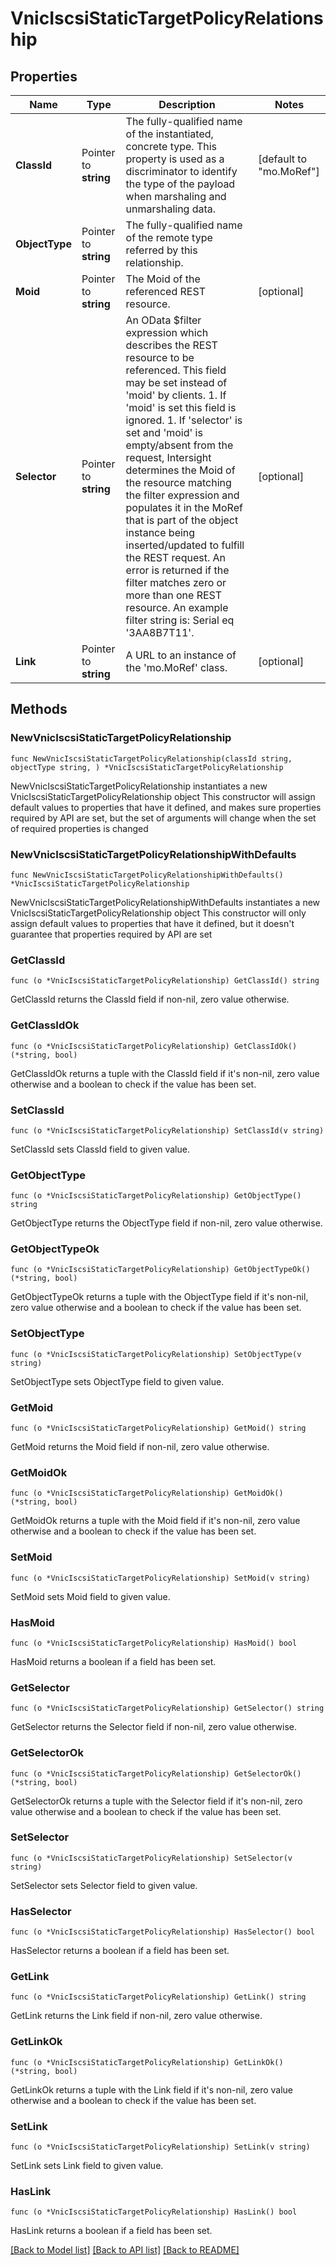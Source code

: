 # VnicIscsiStaticTargetPolicyRelationship

## Properties

Name | Type | Description | Notes
------------ | ------------- | ------------- | -------------
**ClassId** | Pointer to **string** | The fully-qualified name of the instantiated, concrete type. This property is used as a discriminator to identify the type of the payload when marshaling and unmarshaling data. | [default to "mo.MoRef"]
**ObjectType** | Pointer to **string** | The fully-qualified name of the remote type referred by this relationship. | 
**Moid** | Pointer to **string** | The Moid of the referenced REST resource. | [optional] 
**Selector** | Pointer to **string** | An OData $filter expression which describes the REST resource to be referenced. This field may be set instead of &#39;moid&#39; by clients. 1. If &#39;moid&#39; is set this field is ignored. 1. If &#39;selector&#39; is set and &#39;moid&#39; is empty/absent from the request, Intersight determines the Moid of the resource matching the filter expression and populates it in the MoRef that is part of the object instance being inserted/updated to fulfill the REST request. An error is returned if the filter matches zero or more than one REST resource. An example filter string is: Serial eq &#39;3AA8B7T11&#39;. | [optional] 
**Link** | Pointer to **string** | A URL to an instance of the &#39;mo.MoRef&#39; class. | [optional] 

## Methods

### NewVnicIscsiStaticTargetPolicyRelationship

`func NewVnicIscsiStaticTargetPolicyRelationship(classId string, objectType string, ) *VnicIscsiStaticTargetPolicyRelationship`

NewVnicIscsiStaticTargetPolicyRelationship instantiates a new VnicIscsiStaticTargetPolicyRelationship object
This constructor will assign default values to properties that have it defined,
and makes sure properties required by API are set, but the set of arguments
will change when the set of required properties is changed

### NewVnicIscsiStaticTargetPolicyRelationshipWithDefaults

`func NewVnicIscsiStaticTargetPolicyRelationshipWithDefaults() *VnicIscsiStaticTargetPolicyRelationship`

NewVnicIscsiStaticTargetPolicyRelationshipWithDefaults instantiates a new VnicIscsiStaticTargetPolicyRelationship object
This constructor will only assign default values to properties that have it defined,
but it doesn't guarantee that properties required by API are set

### GetClassId

`func (o *VnicIscsiStaticTargetPolicyRelationship) GetClassId() string`

GetClassId returns the ClassId field if non-nil, zero value otherwise.

### GetClassIdOk

`func (o *VnicIscsiStaticTargetPolicyRelationship) GetClassIdOk() (*string, bool)`

GetClassIdOk returns a tuple with the ClassId field if it's non-nil, zero value otherwise
and a boolean to check if the value has been set.

### SetClassId

`func (o *VnicIscsiStaticTargetPolicyRelationship) SetClassId(v string)`

SetClassId sets ClassId field to given value.


### GetObjectType

`func (o *VnicIscsiStaticTargetPolicyRelationship) GetObjectType() string`

GetObjectType returns the ObjectType field if non-nil, zero value otherwise.

### GetObjectTypeOk

`func (o *VnicIscsiStaticTargetPolicyRelationship) GetObjectTypeOk() (*string, bool)`

GetObjectTypeOk returns a tuple with the ObjectType field if it's non-nil, zero value otherwise
and a boolean to check if the value has been set.

### SetObjectType

`func (o *VnicIscsiStaticTargetPolicyRelationship) SetObjectType(v string)`

SetObjectType sets ObjectType field to given value.


### GetMoid

`func (o *VnicIscsiStaticTargetPolicyRelationship) GetMoid() string`

GetMoid returns the Moid field if non-nil, zero value otherwise.

### GetMoidOk

`func (o *VnicIscsiStaticTargetPolicyRelationship) GetMoidOk() (*string, bool)`

GetMoidOk returns a tuple with the Moid field if it's non-nil, zero value otherwise
and a boolean to check if the value has been set.

### SetMoid

`func (o *VnicIscsiStaticTargetPolicyRelationship) SetMoid(v string)`

SetMoid sets Moid field to given value.

### HasMoid

`func (o *VnicIscsiStaticTargetPolicyRelationship) HasMoid() bool`

HasMoid returns a boolean if a field has been set.

### GetSelector

`func (o *VnicIscsiStaticTargetPolicyRelationship) GetSelector() string`

GetSelector returns the Selector field if non-nil, zero value otherwise.

### GetSelectorOk

`func (o *VnicIscsiStaticTargetPolicyRelationship) GetSelectorOk() (*string, bool)`

GetSelectorOk returns a tuple with the Selector field if it's non-nil, zero value otherwise
and a boolean to check if the value has been set.

### SetSelector

`func (o *VnicIscsiStaticTargetPolicyRelationship) SetSelector(v string)`

SetSelector sets Selector field to given value.

### HasSelector

`func (o *VnicIscsiStaticTargetPolicyRelationship) HasSelector() bool`

HasSelector returns a boolean if a field has been set.

### GetLink

`func (o *VnicIscsiStaticTargetPolicyRelationship) GetLink() string`

GetLink returns the Link field if non-nil, zero value otherwise.

### GetLinkOk

`func (o *VnicIscsiStaticTargetPolicyRelationship) GetLinkOk() (*string, bool)`

GetLinkOk returns a tuple with the Link field if it's non-nil, zero value otherwise
and a boolean to check if the value has been set.

### SetLink

`func (o *VnicIscsiStaticTargetPolicyRelationship) SetLink(v string)`

SetLink sets Link field to given value.

### HasLink

`func (o *VnicIscsiStaticTargetPolicyRelationship) HasLink() bool`

HasLink returns a boolean if a field has been set.


[[Back to Model list]](../README.md#documentation-for-models) [[Back to API list]](../README.md#documentation-for-api-endpoints) [[Back to README]](../README.md)


